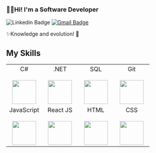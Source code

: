 ### 🤙🏼Hi! I'm a Software Developer

![Linkedin Badge](https://img.shields.io/badge/-LarissaTauana-blue?style=flat-square&logo=Linkedin&logoColor=white&link=https://www.linkedin.com/in/larissa-tauana/)
[![Gmail Badge](https://img.shields.io/badge/-larissatauanadasilva@gmail.com-c14438?style=flat-square&logo=Gmail&logoColor=white&link=mailto:larissatauanadasilva@gmail.com)](mailto:larissatauanadasilva@gmail.com)

✨Knowledge and evolution! 🚀

## My Skills

<table>
  <tbody>
    <tr valign="top">
     <td width="25%" align="center">
        <span>C#</span><br><br>
        <img height="64px" src="https://cdn.svgporn.com/logos/c-sharp.svg">
      </td>
     <td width="25%" align="center">
        <span>.NET</span><br><br>
        <img height="64px" src="https://cdn.svgporn.com/logos/dotnet.svg">
      </td>
     <td width="25%" align="center">
        <span>SQL</span><br><br>
        <img height="64px" src="https://logodownload.org/wp-content/uploads/2016/10/Microsoft-SQL-Server-Logo-1.png">
      </td>
      <td width="25%" align="center">
        <span>Git</span><br><br>
        <img height="64px" src="https://cdn.svgporn.com/logos/git.svg">
      </td>
    </tr>
    <tr valign="top">
    <td width="25%" align="center">
        <span>JavaScript</span><br><br>
        <img height="64px" src="https://cdn.svgporn.com/logos/javascript.svg">
      </td>
      <td width="25%" align="center">
        <span>React JS</span><br><br>
        <img height="64px" src="https://cdn.svgporn.com/logos/react.svg">
      </td>
       <td width="25%" align="center">
        <span>HTML</span><br><br>
        <img height="64px" src="https://cdn.svgporn.com/logos/html-5.svg">
      </td>
      <td width="25%" align="center">
        <span>CSS</span><br><br>
        <img height="64px" src="https://cdn.svgporn.com/logos/css-3.svg">
      </td>
    </tr>
  </tbody>
</table>



